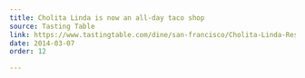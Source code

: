 ```yaml
---
title: Cholita Linda is now an all-day taco shop
source: Tasting Table
link: https://www.tastingtable.com/dine/san-francisco/Cholita-Linda-Restaurant-Temescal-Oakland-Tacos-Pan-Latin
date: 2014-03-07
order: 12

---
```


